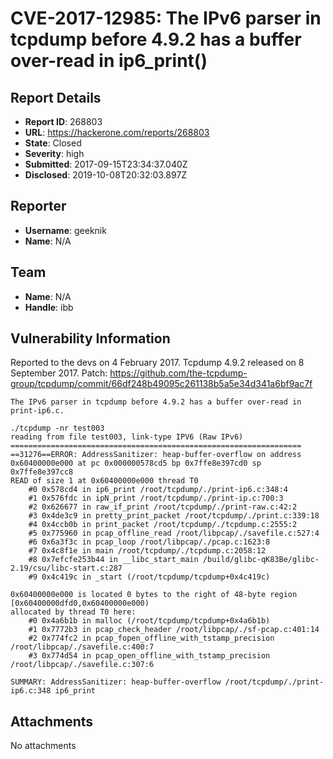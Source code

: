 # CVE-2017-12985: The IPv6 parser in tcpdump before 4.9.2 has a buffer over-read in ip6_print()

## Report Details
- **Report ID**: 268803
- **URL**: https://hackerone.com/reports/268803
- **State**: Closed
- **Severity**: high
- **Submitted**: 2017-09-15T23:34:37.040Z
- **Disclosed**: 2019-10-08T20:32:03.897Z

## Reporter
- **Username**: geeknik
- **Name**: N/A

## Team
- **Name**: N/A
- **Handle**: ibb

## Vulnerability Information
Reported to the devs on 4 February 2017.
Tcpdump 4.9.2 released on 8 September 2017.
Patch: https://github.com/the-tcpdump-group/tcpdump/commit/66df248b49095c261138b5a5e34d341a6bf9ac7f

`The IPv6 parser in tcpdump before 4.9.2 has a buffer over-read in print-ip6.c.`

```
./tcpdump -nr test003
reading from file test003, link-type IPV6 (Raw IPv6)
=================================================================
==31276==ERROR: AddressSanitizer: heap-buffer-overflow on address 0x60400000e000 at pc 0x000000578cd5 bp 0x7ffe8e397cd0 sp 0x7ffe8e397cc8
READ of size 1 at 0x60400000e000 thread T0
    #0 0x578cd4 in ip6_print /root/tcpdump/./print-ip6.c:348:4
    #1 0x576fdc in ipN_print /root/tcpdump/./print-ip.c:700:3
    #2 0x626677 in raw_if_print /root/tcpdump/./print-raw.c:42:2
    #3 0x4de3c9 in pretty_print_packet /root/tcpdump/./print.c:339:18
    #4 0x4ccb0b in print_packet /root/tcpdump/./tcpdump.c:2555:2
    #5 0x775960 in pcap_offline_read /root/libpcap/./savefile.c:527:4
    #6 0x6a3f3c in pcap_loop /root/libpcap/./pcap.c:1623:8
    #7 0x4c8f1e in main /root/tcpdump/./tcpdump.c:2058:12
    #8 0x7efcfe253b44 in __libc_start_main /build/glibc-qK83Be/glibc-2.19/csu/libc-start.c:287
    #9 0x4c419c in _start (/root/tcpdump/tcpdump+0x4c419c)

0x60400000e000 is located 0 bytes to the right of 48-byte region [0x60400000dfd0,0x60400000e000)
allocated by thread T0 here:
    #0 0x4a6b1b in malloc (/root/tcpdump/tcpdump+0x4a6b1b)
    #1 0x7772b3 in pcap_check_header /root/libpcap/./sf-pcap.c:401:14
    #2 0x774fc2 in pcap_fopen_offline_with_tstamp_precision /root/libpcap/./savefile.c:400:7
    #3 0x774d54 in pcap_open_offline_with_tstamp_precision /root/libpcap/./savefile.c:307:6

SUMMARY: AddressSanitizer: heap-buffer-overflow /root/tcpdump/./print-ip6.c:348 ip6_print
```

## Attachments
No attachments
